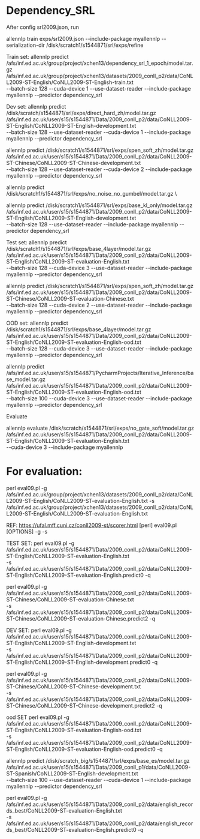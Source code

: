 # Dependency_SRL 

After config srl2009.json, run

allennlp train exps/srl2009.json --include-package myallennlp --serialization-dir  /disk/scratch1/s1544871/srl/exps/refine

Train set:
allennlp predict /afs/inf.ed.ac.uk/group/project/xchen13/dependency_srl_1_epoch/model.tar.gz \
/afs/inf.ed.ac.uk/group/project/xchen13/datasets/2009_conll_p2/data/CoNLL2009-ST-English/CoNLL2009-ST-English-train.txt \
--batch-size 128 --cuda-device 1 --use-dataset-reader --include-package myallennlp --predictor dependency_srl 


Dev set:
allennlp predict   /disk/scratch/s1544871/srl/exps/direct_hard_zh/model.tar.gz \
/afs/inf.ed.ac.uk/user/s15/s1544871/Data/2009_conll_p2/data/CoNLL2009-ST-English/CoNLL2009-ST-English-development.txt \
--batch-size 128 --use-dataset-reader --cuda-device 1 --include-package myallennlp --predictor dependency_srl 

allennlp predict /disk/scratch1/s1544871/srl/exps/spen_soft_zh/model.tar.gz \
/afs/inf.ed.ac.uk/user/s15/s1544871/Data/2009_conll_p2/data/CoNLL2009-ST-Chinese/CoNLL2009-ST-Chinese-development.txt \
--batch-size 128 --use-dataset-reader --cuda-device 2 --include-package myallennlp --predictor dependency_srl 

allennlp predict /disk/scratch1/s1544871/srl/exps/no_noise_no_gumbel/model.tar.gz  \

allennlp predict   /disk/scratch1/s1544871/srl/exps/base_kl_only/model.tar.gz \
/afs/inf.ed.ac.uk/user/s15/s1544871/Data/2009_conll_p2/data/CoNLL2009-ST-English/CoNLL2009-ST-English-development.txt \
--batch-size 128   --use-dataset-reader --include-package myallennlp --predictor dependency_srl 

Test set:
allennlp predict  /disk/scratch1/s1544871/srl/exps/base_4layer/model.tar.gz \
/afs/inf.ed.ac.uk/user/s15/s1544871/Data/2009_conll_p2/data/CoNLL2009-ST-English/CoNLL2009-ST-evaluation-English.txt \
--batch-size 128 --cuda-device 3 --use-dataset-reader --include-package myallennlp --predictor dependency_srl 



allennlp predict /disk/scratch1/s1544871/srl/exps/spen_soft_zh/model.tar.gz \
/afs/inf.ed.ac.uk/user/s15/s1544871/Data/2009_conll_p2/data/CoNLL2009-ST-Chinese/CoNLL2009-ST-evaluation-Chinese.txt \
--batch-size 128  --cuda-device 2 --use-dataset-reader --include-package myallennlp --predictor dependency_srl 



OOD set:
allennlp predict  /disk/scratch1/s1544871/srl/exps/base_4layer/model.tar.gz \
/afs/inf.ed.ac.uk/user/s15/s1544871/Data/2009_conll_p2/data/CoNLL2009-ST-English/CoNLL2009-ST-evaluation-English-ood.txt \
--batch-size 128 --cuda-device 3 --use-dataset-reader --include-package myallennlp --predictor dependency_srl 



allennlp predict /afs/inf.ed.ac.uk/user/s15/s1544871/PycharmProjects/Iterative_Inference/base_model.tar.gz \
/afs/inf.ed.ac.uk/user/s15/s1544871/Data/2009_conll_p2/data/CoNLL2009-ST-English/CoNLL2009-ST-evaluation-English-ood.txt \
--batch-size 100 --cuda-device 3 --use-dataset-reader --include-package myallennlp --predictor dependency_srl 


Evaluate

allennlp evaluate  /disk/scratch/s1544871/srl/exps/no_gate_soft/model.tar.gz \
/afs/inf.ed.ac.uk/user/s15/s1544871/Data/2009_conll_p2/data/CoNLL2009-ST-English/CoNLL2009-ST-evaluation-English.txt \
 --cuda-device 3 --include-package myallennlp

# For evaluation:

perl eval09.pl -g /afs/inf.ed.ac.uk/group/project/xchen13/datasets/2009_conll_p2/data/CoNLL2009-ST-English/CoNLL2009-ST-evaluation-English.txt -s /afs/inf.ed.ac.uk/group/project/xchen13/datasets/2009_conll_p2/data/CoNLL2009-ST-English/CoNLL2009-ST-evaluation-English.txt

REF:
https://ufal.mff.cuni.cz/conll2009-st/scorer.html
   [perl] eval09.pl [OPTIONS] -g <gold standard> -s <system output>

TEST SET:
perl eval09.pl -g /afs/inf.ed.ac.uk/user/s15/s1544871/Data/2009_conll_p2/data/CoNLL2009-ST-English/CoNLL2009-ST-evaluation-English.txt  \
 -s /afs/inf.ed.ac.uk/user/s15/s1544871/Data/2009_conll_p2/data/CoNLL2009-ST-English/CoNLL2009-ST-evaluation-English.predict0 -q
 
perl eval09.pl -g /afs/inf.ed.ac.uk/user/s15/s1544871/Data/2009_conll_p2/data/CoNLL2009-ST-Chinese/CoNLL2009-ST-evaluation-Chinese.txt  \
 -s /afs/inf.ed.ac.uk/user/s15/s1544871/Data/2009_conll_p2/data/CoNLL2009-ST-Chinese/CoNLL2009-ST-evaluation-Chinese.predict2 -q

 

DEV SET:
perl eval09.pl -g /afs/inf.ed.ac.uk/user/s15/s1544871/Data/2009_conll_p2/data/CoNLL2009-ST-English/CoNLL2009-ST-English-development.txt \
 -s /afs/inf.ed.ac.uk/user/s15/s1544871/Data/2009_conll_p2/data/CoNLL2009-ST-English/CoNLL2009-ST-English-development.predict0 -q 
 
 
perl eval09.pl -g /afs/inf.ed.ac.uk/user/s15/s1544871/Data/2009_conll_p2/data/CoNLL2009-ST-Chinese/CoNLL2009-ST-Chinese-development.txt \
 -s /afs/inf.ed.ac.uk/user/s15/s1544871/Data/2009_conll_p2/data/CoNLL2009-ST-Chinese/CoNLL2009-ST-Chinese-development.predict2 -q 
 
 
ood SET
perl eval09.pl -g /afs/inf.ed.ac.uk/user/s15/s1544871/Data/2009_conll_p2/data/CoNLL2009-ST-English/CoNLL2009-ST-evaluation-English-ood.txt  \
 -s /afs/inf.ed.ac.uk/user/s15/s1544871/Data/2009_conll_p2/data/CoNLL2009-ST-English/CoNLL2009-ST-evaluation-English-ood.predict0 -q
 

 
allennlp predict /disk/scratch_big/s1544871/srl/exps/base_es/model.tar.gz \
/afs/inf.ed.ac.uk/user/s15/s1544871/Data/2009_conll_p1/data/CoNLL2009-ST-Spanish/CoNLL2009-ST-English-development.txt \
--batch-size 100 --use-dataset-reader --cuda-device 1 --include-package myallennlp --predictor dependency_srl 



perl eval09.pl -g /afs/inf.ed.ac.uk/user/s15/s1544871/Data/2009_conll_p2/data/english_records_best/CoNLL2009-ST-evaluation-English.txt  \
 -s /afs/inf.ed.ac.uk/user/s15/s1544871/Data/2009_conll_p2/data/english_records_best/CoNLL2009-ST-evaluation-English.predict0 -q
 